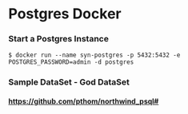 # Postgres Docker

### Start a Postgres Instance
```
$ docker run --name syn-postgres -p 5432:5432 -e POSTGRES_PASSWORD=admin -d postgres
```
### Sample DataSet - God DataSet

#### https://github.com/pthom/northwind_psql#
